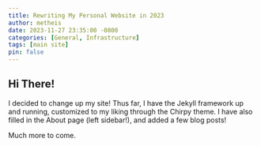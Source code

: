 ```yaml
---
title: Rewriting My Personal Website in 2023
author: metheis
date: 2023-11-27 23:35:00 -0800
categories: [General, Infrastructure]
tags: [main site]
pin: false
---
```


## Hi There!

I decided to change up my site! Thus far, I have the Jekyll framework up and running, customized to my liking through the Chirpy theme. I have also filled in the About page (left sidebar!), and added a few blog posts!

Much more to come.

